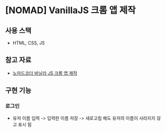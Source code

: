 # [NOMAD] VanillaJS 크롬 앱 제작

## 사용 스택
- HTML, CSS, JS

## 참고 자료
- [노마드코더 바닐라 JS 크롬 앱 제작](https://nomadcoders.co/javascript-for-beginners/lobby)

## 구현 기능
### 로그인 
- 유저 이름 입력 -> 입력한 이름 저장 -> 새로고침 해도 유저의 이름이 사라지지 않고 표시 됨
